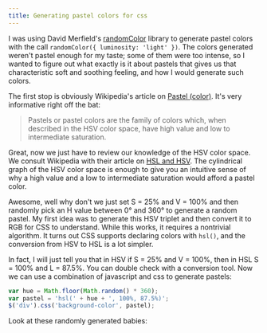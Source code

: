```yaml
---
title: Generating pastel colors for css
---
```

I was using David Merfield's [randomColor](https://github.com/davidmerfield/randomColor) library to generate pastel colors with the call `randomColor({ luminosity: 'light' })`. The colors generated weren't pastel enough for my taste; some of them were too intense, so I wanted to figure out what exactly is it about pastels that gives us that characteristic soft and soothing feeling, and how I would generate such colors.

The first stop is obviously Wikipedia's article on [Pastel (color)](http://en.wikipedia.org/wiki/Pastel_(color)). It's very informative right off the bat:

> Pastels or pastel colors are the family of colors which, when described in the HSV color space, have high value and low to intermediate saturation.

Great, now we just have to review our knowledge of the HSV color space. We consult Wikipedia with their article on [HSL and HSV](http://en.wikipedia.org/wiki/HSL_and_HSV). The cylindrical graph of the HSV color space is enough to give you an intuitive sense of why a high value and a low to intermediate saturation would afford a pastel color.

Awesome, well why don't we just set S = 25% and V = 100% and then randomly pick an H value between 0° and 360° to generate a random pastel. My first idea was to generate this HSV triplet and then convert it to RGB for CSS to understand. While this works, it requires a nontrivial algorithm. It turns out CSS supports declaring colors with `hsl()`, and the conversion from HSV to HSL is a lot simpler.

In fact, I will just tell you that in HSV if S = 25% and V = 100%, then in HSL S = 100% and L = 87.5%. You can double check with a conversion tool. Now we can use a combination of javascript and css to generate pastels:

```javascript
var hue = Math.floor(Math.random() * 360);
var pastel = 'hsl(' + hue + ', 100%, 87.5%)';
$('div').css('background-color', pastel);
```

Look at these randomly generated babies:

<div id="pastels" style="display: -webkit-flex; -webkit-justify-content: space-between;">
  <script>
    var hue, pastel, i;
    var pastels = document.getElementById('pastels');
    for (i = 1; i <= 6; i++) {
      hue = Math.floor(Math.random() * 360);
      pastel = 'hsl(' + hue + ', 100%, 87.5%)';
      (function(pastel) {
        var div = document.createElement('div');
        div.style.backgroundColor = pastel;
        div.style.height = '100px';
        div.style.width = 'calc(100% / 6 - 5px)';
        div.style.display = 'inline-block';
        pastels.appendChild(div);
      })(pastel);
    }
  </script>
</div>
